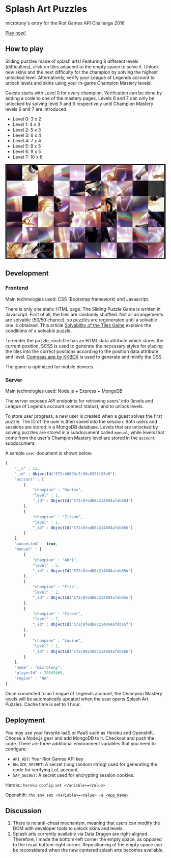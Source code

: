 # Splash Art Puzzles

microtony's entry for the Riot Games API Challenge 2016

[Play now!](http://sap-microtony.rhcloud.com/)

## How to play

Sliding puzzles made of splash arts! Featuring 8 different levels (difficulties), click on tiles adjacent to the empty space to solve it. Unlock new skins and the next difficulty for the champion by solving the highest unlocked level. Alternatively, verify your League of Legends account to unlock levels and skins using your in-game Champion Mastery levels! 

Guests starts with Level 0 for every champion. Verification can be done by adding a code to one of the mastery pages. Levels 6 and 7 can only be unlocked by solving level 5 and 6 respectively until Champion Mastery levels 6 and 7 are introduced. 

* Level 0: 3 x 2
* Level 1: 4 x 3
* Level 2: 5 x 3
* Level 3: 6 x 4
* Level 4: 7 x 4
* Level 5: 8 x 5
* Level 6: 9 x 5
* Level 7: 10 x 6

![Sample Level 7 puzzle (Lux default skin)](./level7.jpg)

## Development

### Frontend

Main technologies used: CSS (Bootstrap framework) and Javascript.

There is only one static HTML page. The Sliding Puzzle Game is written in Javascript. First of all, the tiles are randomly shuffled. Not all arrangements are solvable (50/50 chance), so puzzles are regenerated until a solvable one is obtained. This article [Solvability of the Tiles Game](https://www.cs.bham.ac.uk/~mdr/teaching/modules04/java2/TilesSolvability.html) explains the conditions of a solvable puzzle.

To render the puzzle, each tile has an HTML data attribute which stores the current position. SCSS is used to generate the necessary styles for placing the tiles into the correct positions according to the position data attribute and level. [Compass.app by KKBOX](http://compass.kkbox.com/) is used to generate and minify the CSS.

The game is optimized for mobile devices.

### Server

Main technologies used: Node.js + Express + MongoDB

The server exposes API endpoints for retrieving users' info (levels and League of Legends account connect status), and to unlock levels.

To store user progress, a new user is created when a guest solves the first puzzle. The ID of the user is then saved into the session. Both users and sessions are stored in a MongoDB database. Levels that are unlocked by solving puzzles are stored in a subdocument called `manual`, while levels that come from the user's Champion Mastery level are stored in the `account` subdocument. 

A sample `user` document is shown below:

```javascript
{
    "__v" : 13,
    "_id" : ObjectId("572c40893c7c58c8351f33d0"),
    "account" : [ 
        {
            "champion" : "Darius",
            "level" : 1,
            "_id" : ObjectId("572c8fed88c214804afdb564")
        }, 
        {
            "champion" : "Zilean",
            "level" : 1,
            "_id" : ObjectId("572c8fed88c214804afdb565")
        }
    ],
    "connected" : true,
    "manual" : [ 
        {
            "champion" : "Ahri",
            "level" : 5,
            "_id" : ObjectId("572c8fed88c214804afdb55d")
        }, 
        {
            "champion" : "Fizz",
            "level" : 2,
            "_id" : ObjectId("572c8fed88c214804afdb55e")
        }, 
        {
            "champion" : "Ezreal",
            "level" : 7,
            "_id" : ObjectId("572c8fed88c214804afdb55f")
        },
        {
            "champion" : "Lucian",
            "level" : 1,
            "_id" : ObjectId("572c902588c214804afdb568")
        }
    ],
    "name" : "microtony",
    "playerId" : 20545469,
    "region" : "NA"
}
```

Once connected to an League of Legends account, the Champion Mastery levels will be automatically updated when the user opens Splash Art Puzzles. Cache time is set to 1 hour.

## Deployment

You may use your favorite IaaS or PaaS such as Heroku and Openshift. Choose a Node.js gear and add MongoDB to it. Checkout and push the code. There are three additional environment variables that you need to configure:

* `API_KEY`: Your Riot Games API key
* `UNLOCK_SECRET`: A secret (long random string) used for generating the code for verifying LoL account.
* `SAP_SECRET`: A secret used for encrypting session cookies.

Heroku: `heroku config:set <Variable>=<Value>`

Openshift: `rhc env set <Variable>=<Value> -a <App_Name>`

## Discussion

1. There is no anti-cheat mechanism, meaning that users can modify the DOM with developer tools to unlock skins and levels. 
2. Splash arts currently available via Data Dragon are right-aligned. Therefore, I made the bottom-left corner the empty space, as opposed to the usual bottom-right corner. Repositioning of the empty space can be reconsidered when the new centered splash arts becomes available.
